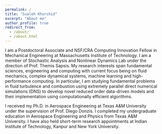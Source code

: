 ```yaml
---
permalink: /
title: "Sualeh Khurshid"
excerpt: "About me"
author_profile: true
redirect_from: 
  - /about/
  - /about.html
---
```


I am a Postdoctoral Associate and NSF/CRA Computing Innovation Fellow in Mechanical Engineering at Massachusetts Institute of Technology. I am a member of Stochastic Analysis and Nonlinear Dynamics Lab under the direction of Prof. Themis Sapsis. My research interests span fundamental sciences, engineering and computing with current focus being on fluid mechanics, complex dynamical systems, machine learning and high-performance computing. In particular, I am studying fundamental problems in fluid turbulence and combustion using extremely parallel direct numerical simulations (DNS) to develop novel reduced order data-driven models and their implementation using computationally efficient algorithms.

I received my Ph.D. in Aerospace Engineering at Texas A&M University under the supervision of Prof. Diego Donzis. I completed my undergraduate education in Aerospace Engineering and Physics from Texas A&M University. I have also held short-term research appointments at Indian Institute of Technology, Kanpur and New York University.
